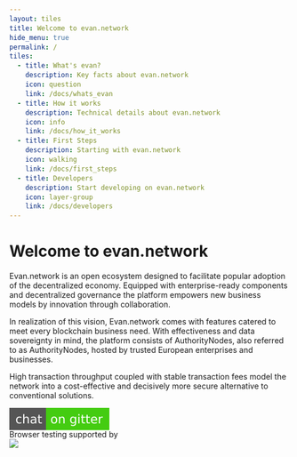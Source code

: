 ```yaml
---
layout: tiles
title: Welcome to evan.network
hide_menu: true
permalink: /
tiles:
  - title: What's evan?
    description: Key facts about evan.network
    icon: question
    link: /docs/whats_evan
  - title: How it works
    description: Technical details about evan.network
    icon: info
    link: /docs/how_it_works
  - title: First Steps
    description: Starting with evan.network
    icon: walking
    link: /docs/first_steps
  - title: Developers
    description: Start developing on evan.network
    icon: layer-group
    link: /docs/developers
---
```




# Welcome to evan.network
Evan.network is an open ecosystem designed to facilitate popular adoption of the decentralized economy. Equipped with enterprise-ready components and decentralized governance the platform empowers new business models by innovation through collaboration.

In realization of this vision, Evan.network comes with features catered to meet every blockchain business need.
With effectiveness and data sovereignty in mind, the platform consists of AuthorityNodes, also referred to as AuthorityNodes, hosted by trusted European enterprises and businesses.

High transaction throughput coupled with stable transaction fees model the network into a cost-effective and decisively more secure alternative to conventional solutions.


<p style="height:25px"><a alt="Gitter" title="Gitter" href="https://gitter.im/evannetwork/Lobby"><img src="/public/chat.svg"/></a></p>
<p>Browser testing supported by<br><a href="https://www.browserstack.com"><img src="https://camo.githubusercontent.com/8a50997157aa6fe37f4d3526e8c40a4805522902/687474703a2f2f666f756e646174696f6e2e7a7572622e636f6d2f73697465732f646f63732f6173736574732f696d672f6c6f676f732f62726f777365722d737461636b2e737667" width="200" /></a></p>


